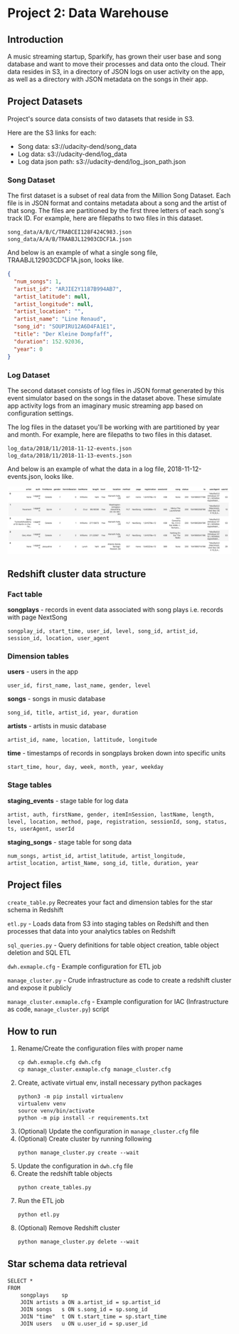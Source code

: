 # Project 2: Data Warehouse

## Introduction

A music streaming startup, Sparkify, has grown their user base and song database and want to move their processes and
data onto the cloud. Their data resides in S3, in a directory of JSON logs on user activity on the app, as well as a
directory with JSON metadata on the songs in their app.

## Project Datasets

Project's source data consists of two datasets that reside in S3.

Here are the S3 links for each:

- Song data: s3://udacity-dend/song_data
- Log data: s3://udacity-dend/log_data
- Log data json path: s3://udacity-dend/log_json_path.json

### Song Dataset

The first dataset is a subset of real data from the Million Song Dataset. Each file is in JSON format and contains
metadata about a song and the artist of that song. The files are partitioned by the first three letters of each song's
track ID. For example, here are filepaths to two files in this dataset.

```
song_data/A/B/C/TRABCEI128F424C983.json
song_data/A/A/B/TRAABJL12903CDCF1A.json
```

And below is an example of what a single song file, TRAABJL12903CDCF1A.json, looks like.

```JSON
{
  "num_songs": 1,
  "artist_id": "ARJIE2Y1187B994AB7",
  "artist_latitude": null,
  "artist_longitude": null,
  "artist_location": "",
  "artist_name": "Line Renaud",
  "song_id": "SOUPIRU12A6D4FA1E1",
  "title": "Der Kleine Dompfaff",
  "duration": 152.92036,
  "year": 0
}
```

### Log Dataset

The second dataset consists of log files in JSON format generated by this event simulator based on the songs in the
dataset above. These simulate app activity logs from an imaginary music streaming app based on configuration settings.

The log files in the dataset you'll be working with are partitioned by year and month. For example, here are filepaths
to two files in this dataset.

```
log_data/2018/11/2018-11-12-events.json
log_data/2018/11/2018-11-13-events.json
```

And below is an example of what the data in a log file, 2018-11-12-events.json, looks like.

![log-data.png](images/log-data.png)

## Redshift cluster data structure

### Fact table

**songplays** - records in event data associated with song plays i.e. records with page NextSong

```
songplay_id, start_time, user_id, level, song_id, artist_id, session_id, location, user_agent
```

### Dimension tables

**users** - users in the app

```
user_id, first_name, last_name, gender, level
```

**songs** - songs in music database

```
song_id, title, artist_id, year, duration
```

**artists** - artists in music database

```
artist_id, name, location, lattitude, longitude
```

**time** - timestamps of records in songplays broken down into specific units

```
start_time, hour, day, week, month, year, weekday
```

### Stage tables

**staging_events** - stage table for log data

```
artist, auth, firstName, gender, itemInSession, lastName, length, level, location, method, page, registration, sessionId, song, status, ts, userAgent, userId
```

**staging_songs** - stage table for song data

```
num_songs, artist_id, artist_latitude, artist_longitude, artist_location, artist_Name, song_id, title, duration, year
```

## Project files

`create_table.py` Recreates your fact and dimension tables for the star schema in Redshift

`etl.py` - Loads data from S3 into staging tables on Redshift and then processes that data into your analytics tables on
Redshift

`sql_queries.py` - Query definitions for table object creation, table object deletion and SQL ETL

`dwh.exmaple.cfg` - Example configuration for ETL job

`manage_cluster.py` - Crude infrastructure as code to create a redshift cluster and expose it publicly

`manage_cluster.exmaple.cfg` - Example configuration for IAC (Infrastructure as code, `manage_cluster.py`) script

## How to run

1. Rename/Create the configuration files with proper name
    ```shell
    cp dwh.exmaple.cfg dwh.cfg
    cp manage_cluster.exmaple.cfg manage_cluster.cfg
    ```
1. Create, activate virtual env, install necessary python packages
   ```shell
   python3 -m pip install virtualenv
   virtualenv venv
   source venv/bin/activate 
   python -m pip install -r requirements.txt
   ```
1. (Optional) Update the configuration in `manage_cluster.cfg` file
1. (Optional) Create cluster by running following
   ```shell
   python manage_cluster.py create --wait 
   ```
1. Update the configuration in `dwh.cfg` file
1. Create the redshift table objects
   ```shell
   python create_tables.py
   ```
1. Run the ETL job
   ```shell
   python etl.py
   ```   
1. (Optional) Remove Redshift cluster
   ```
   python manage_cluster.py delete --wait
   ```

## Star schema data retrieval

```postgresql
SELECT *
FROM
    songplays    sp
    JOIN artists a ON a.artist_id = sp.artist_id
    JOIN songs   s ON s.song_id = sp.song_id
    JOIN "time"  t ON t.start_time = sp.start_time
    JOIN users   u ON u.user_id = sp.user_id
```